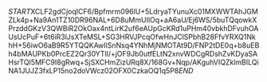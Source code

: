 $START$XCLF2gdCjoqICF6/Bpfmrm096lU+5LdryaTYunuXc01MXWWTAhJGMZLk4p+Na9An1TZ10DR96NAL+6D8uMmUIlOq+aA6aU/Ej6WS/5buTQqowkXPrzddGKzV3QWBiR2OkOax4ntLirK2uf6eAUpGcKRd1uPHm40vbkhDFvuhOAUsUcPuF+6t6iR3lJsXTeMSL+SG3HRVJPcqOfwHnJClSPbhB28FfvYRXQ1NkhH+56iwO6aB9R5YTQQKAwIlSnNsq4YNhMjNMOTAt9D/FNP2tDE0q+b8uEBh4bMAUPKb0PrcEZ2Qr30YTll/+jOF9Jb0utfELtN2xnvWDCgRDshZvKDyaSAHsrTQI5MFC9I8gRwq+SjSXCHmZizURq8X/168Gv+Nqp/AKguhVIQZklmBILQiNA1JUJZ3fxLP15no2doVWcz02OFX0CzkaOQ1q5P8$END$